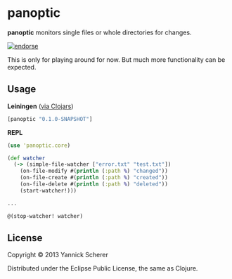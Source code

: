 # panoptic

__panoptic__ monitors single files or whole directories for changes.

[![endorse](https://api.coderwall.com/xsc/endorsecount.png)](https://coderwall.com/xsc)

This is only for playing around for now. But much more functionality can be expected.

## Usage

__Leiningen__ ([via Clojars](https://clojars.org/panoptic))

```clojure
[panoptic "0.1.0-SNAPSHOT"]
```

__REPL__

```clojure
(use 'panoptic.core)

(def watcher
  (-> (simple-file-watcher ["error.txt" "test.txt"])
    (on-file-modify #(println (:path %) "changed"))
    (on-file-create #(println (:path %) "created"))
    (on-file-delete #(println (:path %) "deleted"))
    (start-watcher!)))

...

@(stop-watcher! watcher)
```

## License

Copyright &copy; 2013 Yannick Scherer

Distributed under the Eclipse Public License, the same as Clojure.
